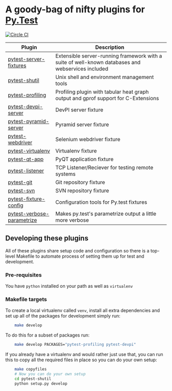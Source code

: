 # A goody-bag of nifty plugins for [Py.Test](https://pytest.org)

[![Circle CI](https://circleci.com/gh/manahl/pytest-plugins.svg?style=shield)](https://circleci.com/gh/manahl/pytest-plugins)

Plugin | Description |
------ | ----------- |
| [pytest-server-fixtures](pytest-server-fixtures) |  Extensible server-running framework with a suite of well-known databases and webservices included | 
| [pytest-shutil](pytest-shutil) | Unix shell and environment management tools |
| [pytest-profiling](pytest-profiling) | Profiling plugin with tabular heat graph output and gprof support for C-Extensions | 
| [pytest-devpi-server](pytest-devpi-server) | DevPI server fixture | 
| [pytest-pyramid-server](pytest-pyramid-server) | Pyramid server fixture | 
| [pytest-webdriver](pytest-webdriver) | Selenium webdriver fixture | 
| [pytest-virtualenv](pytest-virtualenv) | Virtualenv fixture | 
| [pytest-qt-app](pytest-qt-app) | PyQT application fixture | 
| [pytest-listener](pytest-listener)  | TCP Listener/Reciever for testing remote systems | 
| [pytest-git](pytest-git) | Git repository fixture | 
| [pytest-svn](pytest-svn) | SVN repository fixture | 
| [pytest-fixture-config](pytest-fixture-config) | Configuration tools for Py.test fixtures |
| [pytest-verbose-parametrize](pytest-verbose-parametrize) | Makes py.test's parametrize output a little more verbose |


## Developing these plugins

All of these plugins share setup code and configuration so there is a top-level Makefile to
automate process of setting them up for test and development.

### Pre-requisites

You have `python` installed on your path as well as `virtualenv`

### Makefile targets

To create a local virtualenv called `venv`, install all extra dependencies and set up all
of the packages for development simply run:

```bash
    make develop
```

To do this for a subset of packages run:

```bash
    make develop PACKAGES="pytest-profiling pytest-devpi"
```

If you already have a virtualenv and would rather just use that, you can run this to 
copy all the required files in place so you can do your own setup:

```bash
    make copyfiles
    # Now you can do your own setup
    cd pytest-shutil
    python setup.py develop
```
